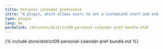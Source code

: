 ```yaml
---
title: Personal calendar preference
intro: "A plugin, which allows users to set a customized start and end time for the calendar display in their personal preferences."
type: plugin
lang: de
permalink: /de/store/district09-personal-calendar-pref-bundle.html
---
```


{% include store/district09-personal-calendar-pref-bundle.md %}
